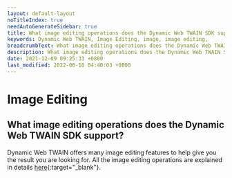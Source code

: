 ```yaml
---
layout: default-layout
noTitleIndex: true
needAutoGenerateSidebar: true
title: What image editing operations does the Dynamic Web TWAIN SDK support?
keywords: Dynamic Web TWAIN, Image Editing, image, image editing,
breadcrumbText: What image editing operations does the Dynamic Web TWAIN SDK support?
description: What image editing operations does the Dynamic Web TWAIN SDK support?
date: 2021-12-09 09:25:33 +0800
last_modified: 2022-06-10 04:40:03 +0800
---
```


# Image Editing

## What image editing operations does the Dynamic Web TWAIN SDK support?

Dynamic Web TWAIN offers many image editing features to help give you the result you are looking for. All the image editing operations are explained in details [here](/_articles/general-usage/image-processing/index.md#edit-options){:target="_blank"}.
